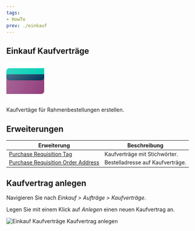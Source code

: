 ```yaml
---
tags:
- HowTo
prev: ./einkauf
---
```

## Einkauf Kaufverträge
![icons_odoo_purchase](assets/icons_odoo_purchase.png)

Kaufvertäge für Rahmenbestellungen erstellen.

## Erweiterungen

| Erweiterung                                                                       | Beschreibung                  |
| --------------------------------------------------------------------------------- | ----------------------------- |
| [Purchase Requisition Tag](Purchase%20Requisition%20Tag.md)                       | Kaufverträge mit Stichwörter. |
| [Purchase Requisition Order Address](Purchase%20Requisition%20Order%20Address.md) | Bestelladresse auf Kaufverträge.                              |

## Kaufvertrag anlegen

Navigieren Sie nach *Einkauf > Aufträge > Kaufverträge*.

Legen Sie mit einem Klick auf *Anlegen* einen neuen Kaufvertrag an.

![Einkauf Kaufverträge Kaufvertrag anlegen](assets/Einkauf%20Kaufverträge%20Kaufvertrag%20anlegen.png)
